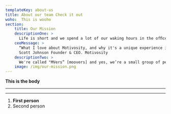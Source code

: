 ```yaml
---
templateKey: about-us
title: About our team Check it out
woho:  This is wooho
section:
    title: Our Mission
    descriptionOne: >
      Life is short and we spend a lot of our waking hours in the ofﬁce. We think that life at work can and should be just as meaningful and satisifying as life off the clock. Everything we do is designed to lead to this end.
    ceoMessage: >
      “What I love about Motivosity, and why it's a unique experience in my career, is that every day we get this huge amount of appreciation from our customers and their employees. Every day I'm grateful that we can do something that makes people happier to be where they are"
      Scott Johnson Founder & CEO. Motivosity
    descriptionTwo: >
      We're called "MVers” [moovers] and yes, we’re a small group of people who aim to move the world. Each one of us at Motivosity is here primarily because they care improving the value of the workplace in people's lives.
    image: /img/our-mission.png
---
```

**This is the body**

****

****

1. **First person**
2. Second person
